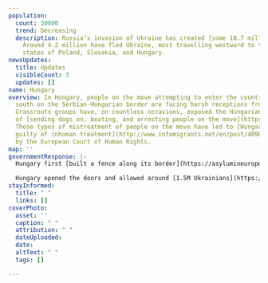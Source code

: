 ```yaml
---
population:
  count: 30000
  trend: Decreasing
  description: Russia’s invasion of Ukraine has created [some 10.7 million refugees](https://data2.unhcr.org/en/situations/ukraine/location?secret=unhcrrestricted).
    Around 4.2 million have fled Ukraine, most travelling westward to the bordering
    states of Poland, Slovakia, and Hungary.
newsUpdates:
  title: Updates
  visibleCount: 3
  updates: []
name: Hungary
overview: In Hungary, people on the move attempting to enter the country from the
  south on the Serbian-Hungarian border are facing harsh receptions from authorities.
  Grassroots groups have, on countless occasions, exposed the Hungarian local authorities
  of [sending dogs on, beating, and arresting people on the move](https://reliefweb.int/report/hungary/hungarys-pushbacks-non-ukrainian-asylum-seekers-akin-migratory-apartheid-enar).
  These types of mistreatment of people on the move have led to [Hungary being found
  guilty of inhuman treatment](http://www.infomigrants.net/en/post/40960/european-court-of-human-rights-hungary-guilty-of-inhuman-treatment)
  by the European Court of Human Rights.
map: ''
governmentResponse: |-
  Hungary first [built a fence along its border](https://asylumineurope.org/reports/country/hungary/asylum-procedure/access-procedure-and-registration/access-territory-and-push-backs/) with Serbia in 2015 in an attempt to prevent people on the move from crossing into Hungary on this route. Shortly after, it also installed [a small barbed wire fence](https://asylumineurope.org/reports/country/hungary/asylum-procedure/access-procedure-and-registration/access-territory-and-push-backs/) along its border with Croatia. Despite these efforts, data suggests [thousands of people still cross](https://www.reuters.com/world/europe/despite-border-fence-hungary-is-route-hope-migrants-west-2022-02-18/) the border every year.

  Hungary opened the doors and allowed around [1.5M Ukrainians](https://data.unhcr.org/en/situations/ukraine) to cross the border. However, it is important to note that Hungary has been [accused of inflating the number of admissions](https://www.theguardian.com/world/2022/mar/30/hungary-accused-of-inflating-number-of-ukrainian-arrivals-to-seek-eu-funds) by the Hungarian Helsinki Committee.
stayInformed:
  title: " "
  links: []
coverPhoto:
  asset: ''
  caption: " "
  attribution: " "
  dateUploaded: 
  date: 
  altText: " "
  tags: []

---
```

